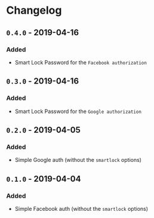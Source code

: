 # Changelog

## `0.4.0` - 2019-04-16
### Added
- Smart Lock Password for the `Facebook authorization`

## `0.3.0` - 2019-04-16
### Added
- Smart Lock Password for the `Google authorization`

## `0.2.0` - 2019-04-05
### Added
- Simple Google auth (without the `smartlock` options)

## `0.1.0` - 2019-04-04
### Added
- Simple Facebook auth (without the `smartlock` options)